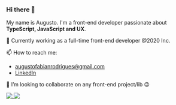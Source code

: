 ### Hi there 👋

My name is Augusto. I'm a front-end developer passionate about **TypeScript, JavaScript and UX**.

🏢 Currently working as a full-time front-end developer @2020 Inc.

📫 How to reach me:
  - augustofabianrodrigues@gmail.com
  - [LinkedIn](https://www.linkedin.com/in/augusto-fabian-rodrigues)

👯 I’m looking to collaborate on any front-end project/lib 😉

<a href="https://github.com/fabiau">
  <img align="top" src="https://github-readme-stats.vercel.app/api?username=fabiau&show_icons=true&theme=synthwave" />
</a>
<a href="https://github.com/fabiau">
  <img align="top" src="https://github-readme-stats.vercel.app/api/top-langs/?username=fabiau&theme=synthwave&langs_count=3" />
</a>
